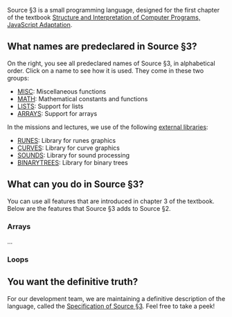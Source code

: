 Source §3 is a small programming language, designed for the first chapter
of the textbook
<a href="https://sicp.comp.nus.edu.sg">Structure and Interpretation
of Computer Programs, JavaScript Adaptation</a>. 

## What names are predeclared in Source §3?

On the right, you see all predeclared names of Source §3, in alphabetical
order. Click on a name to see how it is used. They come in these two groups:
  <ul>
    <li>
      <a href="../MISC/index.html">MISC</a>: Miscellaneous functions
    </li>
    <li>
      <a href="../MATH/index.html">MATH</a>: Mathematical constants and functions
    </li>
    <li>
      <a href="../LISTS/index.html">LISTS</a>: Support for lists
    </li>
    <li>
      <a href="../ARRAYS/index.html">ARRAYS</a>: Support for arrays
    </li>
  </ul>

In the missions and lectures, we use of the following
<a href="External libraries/">external libraries</a>:
  <ul>
    <li>
      <a href="../RUNES/index.html">RUNES</a>: Library for runes graphics
    </li>
    <li>
      <a href="../CURVES/index.html">CURVES</a>: Library for curve graphics
    </li>
    <li>
      <a href="../SOUNDS/index.html">SOUNDS</a>: Library for sound processing
    </li>
    <li>
      <a href="../SOUNDS/index.html">BINARYTREES</a>: Library for binary trees
    </li>
  </ul>

## What can you do in Source §3?

You can use all features that are introduced in chapter 3 of the
textbook. Below are the features that Source §3 adds to Source §2.

### Arrays

...

### Loops

## You want the definitive truth?

For our development team, we are maintaining a definitive description
of the language, called the
<a href="../source_3.pdf">Specification of Source §3</a>. Feel free to
take a peek!


